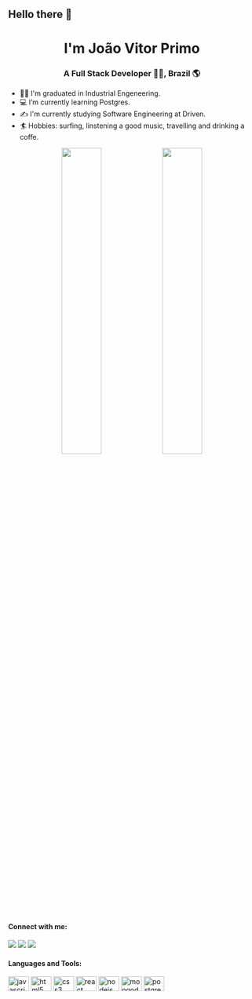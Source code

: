 <h2>Hello there 👋</h2>

<div align="center">
<h1>I'm João Vitor Primo</h1>
<h3>A Full Stack Developer 👩‍💻, Brazil 🌎</h3>
</div>
<div align="start">
<ul>
<li>👨‍🎓 I'm graduated in Industrial Engeneering.</li>
<li>💻 I’m currently learning Postgres.</li>
<li> ✍️ I'm currently studying Software Engineering at Driven.</li>
<li>🏄 Hobbies: surfing, linstening a good music, travelling and drinking a coffe.</li>
</ul>
  <div align="center">
<img width="40%" src="https://github-readme-stats.vercel.app/api?username=joaovprimo&count_private=true&show_icons=true%22"/>
<img width="40%" src="https://github-readme-stats.vercel.app/api/top-langs/?username=joaovprimo&layout=compact&langs_count=10%22"/>
  </div>
 <h4>Connect with me:</h4>
<a hrenf="mailto:jv.primo26@gmail.com" target="_blank">
 <img src="https://img.shields.io/badge/Gmail-D14836?style=for-the-badge&logo=gmail&logoColor=white"/>
 </a>
 <a hrenf="https://www.linkedin.com/in/joaovprimo/" target="_blank">
<img src="https://img.shields.io/badge/LinkedIn-0077B5?style=for-the-badge&logo=linkedin&logoColor=white"/>
 </a>
 <a hrenf="[https://www.linkedin.com/in/joaovprimo/](https://www.instagram.com/joaovprimo/)" target="_blank">
<img src="https://img.shields.io/badge/Instagram-E4405F?style=for-the-badge&logo=instagram&logoColor=white"/>
 
<h4>Languages and Tools:</h4>
<div align="left">
  <img src="https://cdn.jsdelivr.net/gh/devicons/devicon/icons/javascript/javascript-original.svg" height="30" width="42" alt="javascript logo"  />
  <img src="https://cdn.jsdelivr.net/gh/devicons/devicon/icons/html5/html5-original.svg" height="30" width="42" alt="html5 logo"  />
  <img src="https://cdn.jsdelivr.net/gh/devicons/devicon/icons/css3/css3-original.svg" height="30" width="42" alt="css3 logo"  />
  <img src="https://cdn.jsdelivr.net/gh/devicons/devicon/icons/react/react-original.svg" height="30" width="42" alt="react logo"  />
  <img src="https://cdn.jsdelivr.net/gh/devicons/devicon/icons/nodejs/nodejs-plain.svg" height="30" width="42" alt="nodejs logo"  />
  <img src="https://cdn.jsdelivr.net/gh/devicons/devicon/icons/mongodb/mongodb-original.svg" height="30" width="42" alt="mongodb logo"  />
  <img src="https://cdn.jsdelivr.net/gh/devicons/devicon/icons/postgresql/postgresql-original.svg" height="30" width="42" alt="postgresql logo"  />
</div>
  





